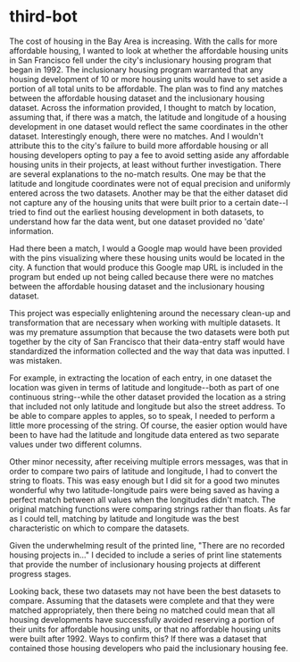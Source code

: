 # third-bot
The cost of housing in the Bay Area is increasing. With the calls for more affordable housing, I wanted to look at whether the affordable housing units in San Francisco fell under the city's inclusionary housing program that began in 1992. The inclusionary housing program warranted that any housing development of 10 or more housing units would have to set aside a portion of all total units to be affordable. The plan was to find any matches between the affordable housing dataset and the inclusionary housing dataset. Across the information provided, I thought to match by location, assuming that, if there was a match, the latitude and longitude of a housing development in one dataset would reflect the same coordinates in the other dataset. Interestingly enough, there were no matches. And I wouldn't attribute this to the city's failure to build more affordable housing or all housing developers opting to pay a fee to avoid setting aside any affordable housing units in their projects, at least without further investigation. There are several explanations to the no-match results. One may be that the latitude and longitude coordinates were not of equal precision and uniformly entered across the two datasets. Another may be that the either dataset did not capture any of the housing units that were built prior to a certain date--I tried to find out the earliest housing development in both datasets, to understand how far the data went, but one dataset provided no 'date' information.

Had there been a match, I would a Google map would have been provided with the pins visualizing where these housing units would be located in the city. A function that would produce this Google map URL is included in the program but ended up not being called because there were no matches between the affordable housing dataset and the inclusionary housing dataset.

This project was especially enlightening around the necessary clean-up and transformation that are necessary when working with multiple datasets. It was my premature assumption that because the two datasets were both put together by the city of San Francisco that their data-entry staff would have standardized the information collected and the way that data was inputted. I was mistaken.

For example, in extracting the location of each entry, in one dataset the location was given in terms of latitude and longitude--both as part of one continuous string--while the other dataset provided the location as a string that included not only latitude and longitude but also the street address. To be able to compare apples to apples, so to speak, I needed to perform a little more processing of the string. Of course, the easier option would have been to have had the latitude and longitude data entered as two separate values under two different columns.

Other minor necessity, after receiving multiple errors messages, was that in order to compare two pairs of latitude and longitude, I had to convert the string to floats. This was easy enough but I did sit for a good two minutes wonderful why two latitude-longitude pairs were being saved as having a perfect match between all values when the longitudes didn't match. The original matching functions were comparing strings rather than floats. As far as I could tell, matching by latitude and longitude was the best characteristic on which to compare the datasets.

Given the underwhelming result of the printed line, "There are no recorded housing projects in..." I decided to include a series of print line statements that provide the number of inclusionary housing projects at different progress stages. 

Looking back, these two datasets may not have been the best datasets to compare. Assuming that the datasets were complete and that they were matched appropriately, then there being no matched could mean that all housing developments have successfully avoided reserving a portion of their units for affordable housing units, or that no affordable housing units were built after 1992. Ways to confirm this? If there was a dataset that contained those housing developers who paid the inclusionary housing fee.
